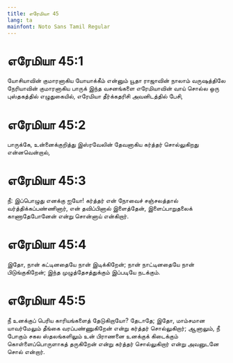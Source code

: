 ```yaml
---
title: எரேமியா 45
lang: ta
mainfont: Noto Sans Tamil Regular
---
```


# எரேமியா 45:1

யோசியாவின் குமாரனாகிய யோயாக்கீம் என்னும் யூதா ராஜாவின் நாலாம் வருஷத்திலே நேரியாவின் குமாரனாகிய பாருக் இந்த வசனங்களை எரேமியாவின் வாய் சொல்ல ஒரு புஸ்தகத்தில் எழுதுகையில், எரேமியா தீர்க்கதரிசி அவனிடத்தில் பேசி,

# எரேமியா 45:2

பாருக்கே, உன்னைக்குறித்து இஸ்ரவேலின் தேவனாகிய கர்த்தர் சொல்லுகிறது என்னவென்றால்,

# எரேமியா 45:3

நீ: இப்பொழுது எனக்கு ஐயோ! கர்த்தர் என் நோவைச் சஞ்சலத்தால் வர்த்திக்கப்பண்ணினார், என் தவிப்பினால் இளைத்தேன், இளைப்பாறுதலைக் காணாதேபோனேன் என்று சொன்னாய் என்கிறார்.

# எரேமியா 45:4

இதோ, நான் கட்டினதையே நான் இடிக்கிறேன்; நான் நாட்டினதையே நான் பிடுங்குகிறேன்; இந்த முழுத்தேசத்துக்கும் இப்படியே நடக்கும்.

# எரேமியா 45:5

நீ உனக்குப் பெரிய காரியங்களைத் தேடுகிறாயோ? தேடாதே; இதோ, மாம்சமான யாவர்மேலும் தீங்கை வரப்பண்ணுகிறேன் என்று கர்த்தர் சொல்லுகிறார்; ஆனாலும், நீ போகும் சகல ஸ்தலங்களிலும் உன் பிராணனை உனக்குக் கிடைக்கும் கொள்ளைப்பொருளாகத் தருகிறேன் என்று கர்த்தர் சொல்லுகிறார் என்று அவனுடனே சொல் என்றார்.

